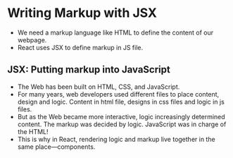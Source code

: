 # Writing Markup with JSX

- We need a markup language like HTML to define the content of our webpage.
- React uses JSX to define markup in JS file.

## JSX: Putting markup into JavaScript 

- The Web has been built on HTML, CSS, and JavaScript.
- For many years, web developers used different files to place content, design and logic. Content in html file, designs in css files and logic in js files.
- But as the Web became more interactive, logic increasingly determined content. The markup was decided by logic. JavaScript was in charge of the HTML!
- This is why in React, rendering logic and markup live together in the same place—components.
